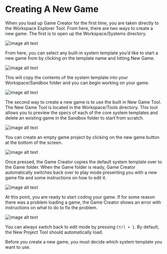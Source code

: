 # Creating A New Game

When you load up Game Creator for the first time, you are taken directly to the Workspace Explorer Tool. From here, there are two ways to create a new game. The first is to open up the Workspace/Systems directory.

![image alt text](images/CreatingANewGame_image_0.png)

From here, you can select any built-in system template you’d like to start a new game from by clicking on the template name and hitting New Game.

![image alt text](images/CreatingANewGame_image_1.png)

This will copy the contents of the system template into your Workspace/Sandbox folder and you can begin working on your game.

![image alt text](images/CreatingANewGame_image_2.png)

The second way to create a new game is to use the built in New Game Tool. The New Game Tool is located in the Workspace/Tools directory. This tool allows you to preview the specs of each of the core system templates and delete an existing game in the Sandbox folder to start from scratch.

![image alt text](images/CreatingANewGame_image_3.png)

You can create an empty game project by clicking on the new game button at the bottom of the screen. 

![image alt text](images/CreatingANewGame_image_4.png)

Once pressed, the Game Creator copies the default system template over to the Game folder. When the Game folder is ready, Game Creator automatically switches back over to play mode presenting you with a new game file and some instructions on how to edit it.

![image alt text](images/CreatingANewGame_image_5.png)

At this point, you are ready to start coding your game. If for some reason there was a problem loading a game, the Game Creator shows an error with instructions on what to do to fix the problem. 

![image alt text](images/CreatingANewGame_image_6.png)

You can always switch back to edit mode by pressing `Ctrl + 1`. By default, the New Project Tool should automatically load.

Before you create a new game, you must decide which system template you want to use.

